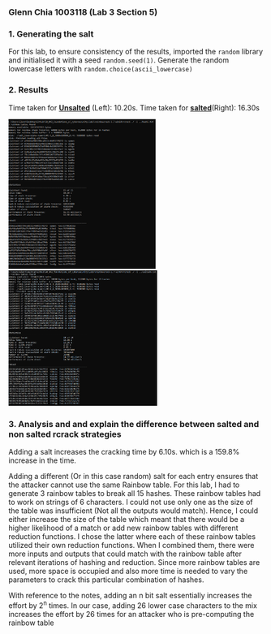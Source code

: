 ### Glenn Chia 1003118 (Lab 3 Section 5)

### 1. Generating the salt

For this lab, to ensure consistency of the results, imported the `random` library and initialised it with a seed `random.seed(1)`. Generate the random lowercase letters with `random.choice(ascii_lowercase)`

### 2. Results

Time taken for **<u>Unsalted</u>** (Left): 10.20s. Time taken for **<u>salted</u>**(Right): 16.30s

<img src="assets/06_rainbow_crack_win.PNG" style="zoom:30%;" />
<img src="assets/10_rainbow_crack_win_final.PNG" style="zoom:30%;" />

### 3. Analysis and and explain the difference between salted and non salted rcrack strategies

Adding a salt increases the cracking time by 6.10s. which is a 159.8% increase in the time.

Adding a different (Or in this case random) salt for each entry ensures that the attacker cannot use the same Rainbow table. For this lab, I had to generate 3 rainbow tables to break all 15 hashes. These rainbow tables had to work on strings of 6 characters. I could not use only one as the size of the table was insufficient (Not all the outputs would match). Hence, I could either increase the size of the table which meant that there would be a higher likelihood of a match or add new rainbow tables with different reduction functions. I chose the latter where each of these rainbow tables utilized their own reduction functions. When I combined them, there were more inputs and outputs that could match with the rainbow table after relevant iterations of hashing and reduction. Since more rainbow tables are used, more space is occupied and also more time is needed to vary the parameters to crack this particular combination of hashes.

With reference to the notes, adding an n bit salt essentially increases the effort by 2<sup>n</sup> times. In our case, adding 26 lower case characters to the mix increases the effort by 26 times for an attacker who is pre-computing the rainbow table 

